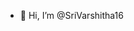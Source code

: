 - 👋 Hi, I’m @SriVarshitha16


<!---
SriVarshitha16/SriVarshitha16 is a ✨ special ✨ repository because its `README.md` (this file) appears on your GitHub profile.
You can click the Preview link to take a look at your changes.
--->
